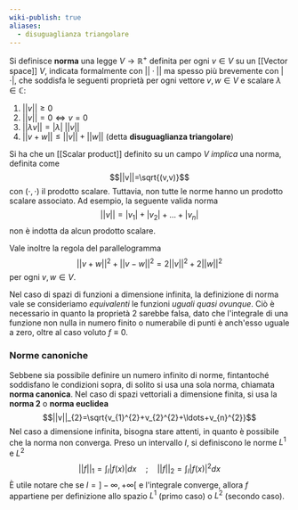 ```yaml
---
wiki-publish: true
aliases:
  - disuguaglianza triangolare
---
```

Si definisce **norma** una legge $V \rightarrow \mathbb{R}^{+}$ definita per ogni $v\in V$ su un [[Vector space]] $V$, indicata formalmente con $||\cdot||$ ma spesso più brevemente con $|\cdot|$, che soddisfa le seguenti proprietà per ogni vettore $v,w\in V$ e scalare $\lambda\in\mathbb{C}$:
1. $||v||\geq0$
2. $||v||=0 \Leftrightarrow v=0$
3. $||\lambda v||=|\lambda|\;||v||$
4. $||v+w||\leq||v||+||w||$ (detta **disuguaglianza triangolare**)

Si ha che un [[Scalar product]] definito su un campo $V$ *implica* una norma, definita come
$$||v||=\sqrt{(v,v)}$$
con $(\cdot,\cdot)$ il prodotto scalare. Tuttavia, non tutte le norme hanno un prodotto scalare associato. Ad esempio, la seguente valida norma
$$||v||=|v_{1}|+|v_{2}|+\ldots+|v_{n}|$$
non è indotta da alcun prodotto scalare.

Vale inoltre la regola del parallelogramma
$$||v+w||^{2}+||v-w||^{2}=2||v||^{2}+2||w||^{2}$$
per ogni $v,w\in V$.

Nel caso di spazi di funzioni a dimensione infinita, la definizione di norma vale se consideriamo *equivalenti* le funzioni *uguali quasi ovunque*. Ciò è necessario in quanto la proprietà 2 sarebbe falsa, dato che l'integrale di una funzione non nulla in numero finito o numerabile di punti è anch'esso uguale a zero, oltre al caso voluto $f\equiv0$.
### Norme canoniche
Sebbene sia possibile definire un numero infinito di norme, fintantoché soddisfano le condizioni sopra, di solito si usa una sola norma, chiamata **norma canonica**. Nel caso di spazi vettoriali a dimensione finita, si usa la **norma 2** o **norma euclidea**
$$||v||_{2}=\sqrt{v_{1}^{2}+v_{2}^{2}+\ldots+v_{n}^{2}}$$
Nel caso a dimensione infinita, bisogna stare attenti, in quanto è possibile che la norma non converga. Preso un intervallo $I$, si definiscono le norme $L^{1}$ e $L^{2}$
$$||f||_{1}=\int_{I}|f(x)|dx\quad;\quad ||f||_{2}=\int_{I}|f(x)|^{2}dx$$
È utile notare che se $I=]-\infty,+\infty[$ e l'integrale converge, allora $f$ appartiene per definizione allo spazio $L^{1}$ (primo caso) o $L^{2}$ (secondo caso).